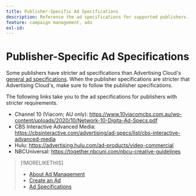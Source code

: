 ```yaml
---
title: Publisher-Specific Ad Specifications
description: Reference the ad specifications for supported publishers.
feature: campaign management, ads
exl-id: 
---
```

# Publisher-Specific Ad Specifications

Some publishers have stricter ad specifications than Advertising Cloud's [general ad specifications](/help/dsp/assets/ad-specs.pdf).  When the publisher specifications are stricter that Advertising Cloud's, make sure to follow the publisher specifications.

The following links take you to the ad specifications for publishers with stricter requirements.

* Channel 10 (Viacom; AU only): https://www.10viacomcbs.com.au/wp-content/uploads/2020/10/Network-10-Digita-Ad-Specs.pdf
* CBS Interactive Advanced Media: https://cbsinteractive.com/advertising/ad-specs/list/cbs-interactive-advanced-media
* Hulu: https://advertising.hulu.com/ad-products/video-commercial
* NBCUniversal: https://together.nbcuni.com/nbcu-creative-guidelines

>[!MORELIKETHIS]
>
>* [About Ad Management](ad-about.md)
>* [Create an Ad](ad-create.md)
>* [Ad Specifications](/help/dsp/assets/ad-specs.pdf)
